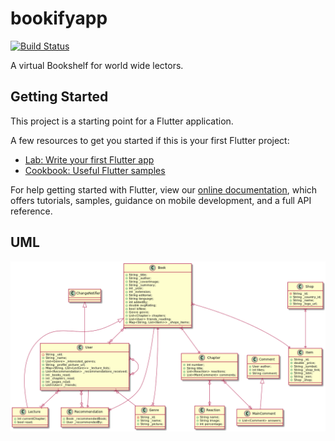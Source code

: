 # bookifyapp

[![Build Status](https://travis-ci.org/Wayabook/BookifyMultiplatformApp.svg?branch=master)](https://travis-ci.org/Wayabook/BookifyMultiplatformApp)

A virtual Bookshelf for world wide lectors.

## Getting Started

This project is a starting point for a Flutter application.

A few resources to get you started if this is your first Flutter project:

- [Lab: Write your first Flutter app](https://flutter.dev/docs/get-started/codelab)
- [Cookbook: Useful Flutter samples](https://flutter.dev/docs/cookbook)

For help getting started with Flutter, view our
[online documentation](https://flutter.dev/docs), which offers tutorials,
samples, guidance on mobile development, and a full API reference.

## UML
![Image of Yaktocat](https://github.com/Wayabook/BookifyMultiplatformApp/blob/master/UML.png)
